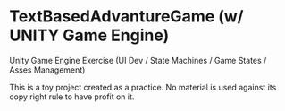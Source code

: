 # TextBasedAdvantureGame (w/ UNITY Game Engine)
Unity Game Engine Exercise (UI Dev / State Machines / Game States / Asses Management)

This is a toy project created as a practice.
No material is used against its copy right rule to have profit on it.
